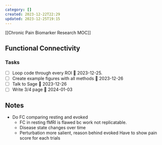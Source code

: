 ```yaml
---
category: []
created: 2023-12-22T22:29
updated: 2023-12-25T19:15
---
```

[[Chronic Pain Biomarker Research MOC]]

## Functional Connectivity
### Tasks
- [ ] Loop code through every ROI 📅 2023-12-25.
- [ ] Create example figures with all methods 📅 2023-12-26 
- [ ] Talk to Sage 📅 2023-12-26 
- [ ] Write 3/4 page 📅 2024-01-03

## Notes
- Do FC comparing resting and evoked 
	- FC in resting fMRI is flawed bc work not replicatable. 
	- Disease state changes over time  
	- Perturbation more salient, reason behind evoked Have to show pain score for each trials